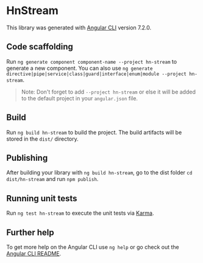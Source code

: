 # HnStream

This library was generated with [Angular CLI](https://github.com/angular/angular-cli) version 7.2.0.

## Code scaffolding

Run `ng generate component component-name --project hn-stream` to generate a new component. You can also use `ng generate directive|pipe|service|class|guard|interface|enum|module --project hn-stream`.
> Note: Don't forget to add `--project hn-stream` or else it will be added to the default project in your `angular.json` file. 

## Build

Run `ng build hn-stream` to build the project. The build artifacts will be stored in the `dist/` directory.

## Publishing

After building your library with `ng build hn-stream`, go to the dist folder `cd dist/hn-stream` and run `npm publish`.

## Running unit tests

Run `ng test hn-stream` to execute the unit tests via [Karma](https://karma-runner.github.io).

## Further help

To get more help on the Angular CLI use `ng help` or go check out the [Angular CLI README](https://github.com/angular/angular-cli/blob/master/README.md).
